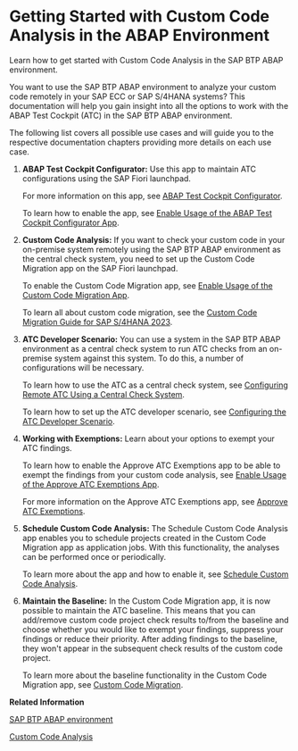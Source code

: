 <!-- loio2fc0fea9aaff42728f8ccbcbe955f2a8 -->

# Getting Started with Custom Code Analysis in the ABAP Environment

Learn how to get started with Custom Code Analysis in the SAP BTP ABAP environment.

You want to use the SAP BTP ABAP environment to analyze your custom code remotely in your SAP ECC or SAP S/4HANA systems? This documentation will help you gain insight into all the options to work with the ABAP Test Cockpit \(ATC\) in the SAP BTP ABAP environment.

The following list covers all possible use cases and will guide you to the respective documentation chapters providing more details on each use case.

1.  **ABAP Test Cockpit Configurator:** Use this app to maintain ATC configurations using the SAP Fiori launchpad.

    For more information on this app, see [ABAP Test Cockpit Configurator](https://help.sap.com/docs/sap-btp-abap-environment/abap-environment/abap-test-cockpit-configurator).

    To learn how to enable the app, see [Enable Usage of the ABAP Test Cockpit Configurator App](https://help.sap.com/docs/sap-btp-abap-environment/abap-environment/enable-usage-of-abap-test-cockpit-configurator-app).

2.  **Custom Code Analysis:** If you want to check your custom code in your on-premise system remotely using the SAP BTP ABAP environment as the central check system, you need to set up the Custom Code Migration app on the SAP Fiori launchpad.

    To enable the Custom Code Migration app, see [Enable Usage of the Custom Code Migration App](https://help.sap.com/docs/sap-btp-abap-environment/abap-environment/enable-usage-of-custom-code-migration-app).

    To learn all about custom code migration, see the [Custom Code Migration Guide for SAP S/4HANA 2023](https://help.sap.com/doc/9dcbc5e47ba54a5cbb509afaa49dd5a1/2023.000/en-US/CustomCodeMigration_EndToEnd.pdf).

3.  **ATC Developer Scenario:** You can use a system in the SAP BTP ABAP environment as a central check system to run ATC checks from an on-premise system against this system. To do this, a number of configurations will be necessary.

    To learn how to use the ATC as a central check system, see [Configuring Remote ATC Using a Central Check System](https://help.sap.com/docs/sap-btp-abap-environment/abap-environment/configuring-remote-atc-using-central-check-system?).

    To learn how to set up the ATC developer scenario, see [Configuring the ATC Developer Scenario](https://help.sap.com/docs/sap-btp-abap-environment/abap-environment/using-sap-btp-system-as-atc-central-check-system).

4.  **Working with Exemptions:** Learn about your options to exempt your ATC findings.

    To learn how to enable the Approve ATC Exemptions app to be able to exempt the findings from your custom code analysis, see [Enable Usage of the Approve ATC Exemptions App](https://help.sap.com/docs/sap-btp-abap-environment/abap-environment/enable-usage-of-approve-atc-exemptions-app).

    For more information on the Approve ATC Exemptions app, see [Approve ATC Exemptions](https://help.sap.com/docs/sap-btp-abap-environment/abap-environment/approve-atc-exemptions).

5.  **Schedule Custom Code Analysis:** The Schedule Custom Code Analysis app enables you to schedule projects created in the Custom Code Migration app as application jobs. With this functionality, the analyses can be performed once or periodically.

    To learn more about the app and how to enable it, see [Schedule Custom Code Analysis](https://help.sap.com/docs/sap-btp-abap-environment/abap-environment/schedule-custom-code-analysis).

6.  **Maintain the Baseline:** In the Custom Code Migration app, it is now possible to maintain the ATC baseline. This means that you can add/remove custom code project check results to/from the baseline​ and choose whether you would like to exempt your findings, suppress your findings or reduce their priority. After adding findings to the baseline, they won't appear in the subsequent check results of the custom code project.

    To learn more about the baseline functionality in the Custom Code Migration app, see [Custom Code Migration](https://help.sap.com/docs/sap-btp-abap-environment/abap-environment/custom-code-migration).


**Related Information**  


[SAP BTP ABAP environment](https://help.sap.com/docs/sap-btp-abap-environment)

[Custom Code Analysis](../50-administration-and-ops/custom-code-analysis-15d0a1a.md "")

